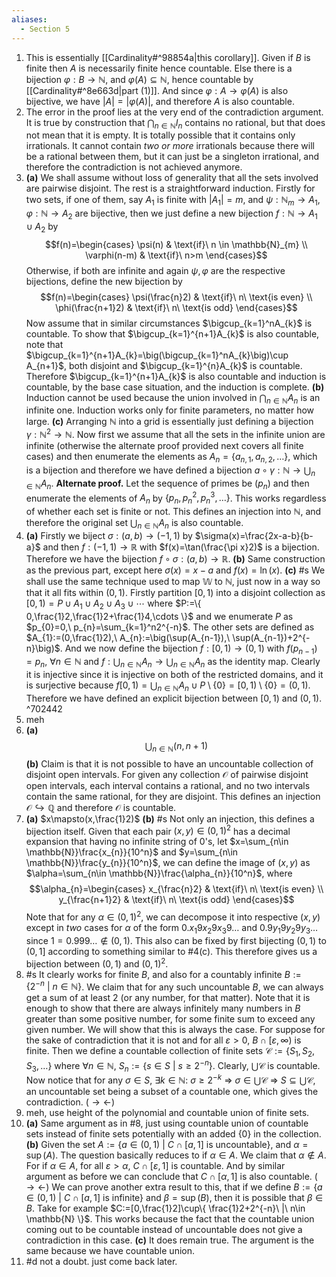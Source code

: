 ```yaml
---
aliases:
  - Section 5
---
```

1. This is essentially [[Cardinality#^98854a|this corollary]]. Given if $B$ is finite then $A$ is necessarily finite hence countable. Else there is a bijection $\varphi:B\to \mathbb{N}$, and $\varphi(A)\subseteq \mathbb{N}$, hence countable by [[Cardinality#^8e663d|part (1)]]. And since $\varphi:A\to \varphi(A)$ is also bijective, we have $|A|=|\varphi(A)|$, and therefore $A$ is also countable.
2. The error in the proof lies at the very end of the contradiction argument. It is true by construction that $\bigcap_{n\in \mathbb{N}}I_{n}$ contains no rational, but that does not mean that it is empty. It is totally possible that it contains only irrationals. It cannot contain *two or more* irrationals because there will be a rational between them, but it can just be a singleton irrational, and therefore the contradiction is not achieved anymore.
3. **(a)** We shall assume without loss of generality that all the sets involved are pairwise disjoint. The rest is a straightforward induction. Firstly for two sets, if one of them, say $A_{1}$ is finite with $|A_{1}|=m$, and $\psi:\mathbb{N}_{m}\to A_{1}$, $\varphi: \mathbb{N}\to A_{2}$ are bijective, then we just define a new bijection $f:\mathbb{N}\to A_{1}\cup A_{2}$ by $$f(n)=\begin{cases} \psi(n) & \text{if}\ n \in \mathbb{N}_{m} \\ \varphi(n-m) & \text{if}\ n>m \end{cases}$$ Otherwise, if both are infinite and again $\psi,\varphi$ are the respective bijections, define the new bijection by $$f(n)=\begin{cases} \psi(\frac{n}2) & \text{if}\ n\ \text{is even} \\ \phi(\frac{n+1}2) & \text{if}\ n\ \text{is odd} \end{cases}$$ Now assume that in similar circumstances $\bigcup_{k=1}^nA_{k}$ is countable. To show that $\bigcup_{k=1}^{n+1}A_{k}$ is also countable, note that $\bigcup_{k=1}^{n+1}A_{k}=\big(\bigcup_{k=1}^nA_{k}\big)\cup A_{n+1}$, both disjoint and $\bigcup_{k=1}^{n}A_{k}$ is countable. Therefore $\bigcup_{k=1}^{n+1}A_{k}$ is also countable and induction is countable, by the base case situation, and the induction is complete.
**(b)** Induction cannot be used because the union involved in $\bigcap_{n\in \mathbb{N}}A_{n}$ is an infinite one. Induction works only for finite parameters, no matter how large.
**(c)** Arranging $\mathbb{N}$ into a grid is essentially just defining a bijection $\gamma:\mathbb{N}^2\to \mathbb{N}$. Now first we assume that all the sets in the infinite union are infinite (otherwise the alternate proof provided next covers all finite cases) and then enumerate the elements as $A_{n}=\{ a_{n,1},a_{n,2},\dots \}$, which is a bijection and therefore we have defined a bijection $a\circ\gamma:\mathbb{N}\to \bigcup_{n\in \mathbb{N}}A_{n}$.
**Alternate proof.** Let the sequence of primes be $(p_{n})$ and then enumerate the elements of $A_{n}$ by $\{ p_{n},p_{n}^2,p_{n}^3,\dots \}$. This works regardless of whether each set is finite or not. This defines an injection into $\mathbb{N}$, and therefore the original set $\bigcup_{n\in \mathbb{N}}A_{n}$ is also countable.
4. **(a)** Firstly we biject $\sigma:(a,b)\to(-1,1)$ by $\sigma(x)=\frac{2x-a-b}{b-a}$ and then $f:(-1,1)\to \mathbb{R}$ with $f(x)=\tan(\frac{\pi x}2)$ is a bijection. Therefore we have the bijection $f\circ\sigma:(a,b)\to \mathbb{R}$.
**(b)** Same construction as the previous part, except here $\sigma(x)=x-a$ and $f(x)=\ln(x)$.
**(c)** #s We shall use the same technique used to map $\mathbb{W}$ to $\mathbb{N}$, just now in a way so that it all fits within $(0,1)$. Firstly partition $[0,1)$ into a disjoint collection as $[0,1)=P\cup A_{1}\cup A_{2}\cup A_{3}\cup\cdots$ where $P:=\{ 0,\frac{1}2,\frac{1}2+\frac{1}4,\cdots \}$ and we enumerate $P$ as $p_{0}=0,\ p_{n}=\sum_{k=1}^n2^{-n}$. The other sets are defined as $A_{1}:=(0,\frac{1}2),\ A_{n}:=\big(\sup(A_{n-1}),\ \sup(A_{n-1})+2^{-n}\big)$. And we now define the bijection $f:[0,1)\to(0,1)$ with $f(p_{n-1})=p_{n},\ \forall n\in \mathbb{N}$ and $f:\bigcup_{n\in \mathbb{N}}A_{n}\to \bigcup_{n\in \mathbb{N}}A_{n}$ as the identity map. Clearly it is injective since it is injective on both of the restricted domains, and it is surjective because $f[0,1)=\bigcup_{n\in \mathbb{N}}A_{n}\cup P\setminus \{ 0 \}=[0,1)\setminus \{ 0 \}=(0,1)$. Therefore we have defined an explicit bijection between $[0,1)$ and $(0,1)$. ^702442
5. meh
6. **(a)** $$\bigcup_{n\in \mathbb{N}}(n,n+1)$$
**(b)** Claim is that it is not possible to have an uncountable collection of disjoint open intervals. For given any collection $\mathcal{O}$ of pairwise disjoint open intervals, each interval contains a rational, and no two intervals contain the same rational, for they are disjoint. This defines an injection $\mathcal{O}\hookrightarrow\mathbb{Q}$ and therefore $\mathcal{O}$ is countable.
7. **(a)** $x\mapsto(x,\frac{1}2)$
**(b)** #s Not only an injection, this defines a bijection itself. Given that each pair $(x,y)\in(0,1)^2$ has a decimal expansion that having no infinite string of $0$'s, let $x=\sum_{n\in \mathbb{N}}\frac{x_{n}}{10^n}$ and $y=\sum_{n\in \mathbb{N}}\frac{y_{n}}{10^n}$, we can define the image of $(x,y)$ as $\alpha=\sum_{n\in \mathbb{N}}\frac{\alpha_{n}}{10^n}$, where $$\alpha_{n}=\begin{cases} x_{\frac{n}2} & \text{if}\ n\ \text{is even} \\ y_{\frac{n+1}2} & \text{if}\ n\ \text{is odd} \end{cases}$$
Note that for any $\alpha \in(0,1)^2$, we can decompose it into respective $(x,y)$ except in *two* cases for $\alpha$ of the form $0.x_{1}9x_{2}9x_{3}9\dots$ and $0.9y_{1}9y_{2}9y_{3}\dots$ since $1=0.999\dots \not\in(0,1)$. This also can be fixed by first bijecting $(0,1)$ to $(0,1]$ according to something similar to #4(c). This therefore gives us a bijection between $(0,1)$ and $(0,1)^2$.
8. #s It clearly works for finite $B$, and also for a countably infinite $B:=\{ 2^{-n}\ |\ n\in \mathbb{N} \}$. We claim that for any such uncountable $B$, we can always get a sum of at least $2$ (or any number, for that matter). Note that it is enough to show that there are always infinitely many numbers in $B$ greater than some positive number, for some finite sum to exceed any given number. We will show that this is always the case. For suppose for the sake of contradiction that it is not and for all $\varepsilon>0$, $B\cap[\varepsilon,\infty)$ is finite. Then we define a countable collection of finite sets $\mathcal{C}:=\{ S_{1},S_{2},S_{3},\dots \}$ where $\forall n\in \mathbb{N},\ S_{n}:=\{ s\in S\ |\ s\ge 2^{-n} \}$. Clearly, $\bigcup\mathcal{C}$ is countable. Now notice that for any $\sigma\in S,\ \exists k\in \mathbb{N}:\ \sigma\ge 2^{-k}\ \Longrightarrow\ \sigma\in \bigcup\mathcal{C}\ \Longrightarrow\ S\subseteq \bigcup\mathcal{C}$, an uncountable set being a subset of a countable one, which gives the contradiction. ($\rightarrow\leftarrow$) 
9. meh, use height of the polynomial and countable union of finite sets.
10. **(a)** Same argument as in #8, just using countable union of countable sets instead of finite sets potentially with an added $\{ 0 \}$ in the collection.
**(b)** Given the set $A:=\{ a\in(0,1)\ |\ C\cap[a,1]\ \text{is uncountable} \}$, and $\alpha=\sup(A)$. The question basically reduces to if $\alpha\in A$. We claim that $\alpha \not\in A$. For if $\alpha\in A$, for all $\varepsilon>\alpha$, $C\cap[\varepsilon,1]$ is countable. And by similar argument as before we can conclude that $C\cap[\alpha,1]$ is also countable. ($\rightarrow\leftarrow$) 
We can prove another extra result to this, that if we define $B:=\{ a\in(0,1)\ |\ C\cap[a,1]\ \text{is infinite} \}$ and $\beta=\sup(B)$, then it is possible that $\beta\in B$. Take for example $C:=[0,\frac{1}2]\cup\{ \frac{1}2+2^{-n}\ |\ n\in \mathbb{N} \}$. This works because the fact that the countable union coming out to be countable instead of uncountable does not give a contradiction in this case.
**(c)** It does remain true. The argument is the same because we have countable union. 
11. #d not a doubt. just come back later.